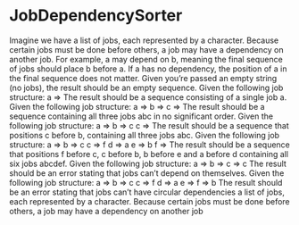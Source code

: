 # JobDependencySorter
Imagine we have a list of jobs, each represented by a character. Because certain jobs must be done before others, a job may have a dependency on another job. For example, a may depend on b, meaning the final sequence of jobs should place b before a. If a has no dependency, the position of a in the final sequence does not matter.
Given you’re passed an empty string (no jobs), the result should be an empty sequence.
Given the following job structure:
  a =>
The result should be a sequence consisting of a single job a.
Given the following job structure:
  a =>  b =>  c =>
The result should be a sequence containing all three jobs abc in no significant order.
Given the following job structure:
  a =>  b => c  c =>
The result should be a sequence that positions c before b, containing all three jobs abc.
Given the following job structure:
  a =>  b => c  c => f  d => a  e => b  f =>
The result should be a sequence that positions f before c, c before b, b before e and a before d containing all six jobs abcdef.
Given the following job structure:
  a =>  b =>  c => c
The result should be an error stating that jobs can’t depend on themselves.
Given the following job structure:
a => b => c c => f d => a e => f => b
The result should be an error stating that jobs can’t have circular dependencies a list of jobs, each represented by a character. Because certain jobs must be done before others, a job may have a dependency on another job
